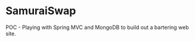 SamuraiSwap
===========
POC - Playing with Spring MVC and MongoDB to build out a bartering web site.